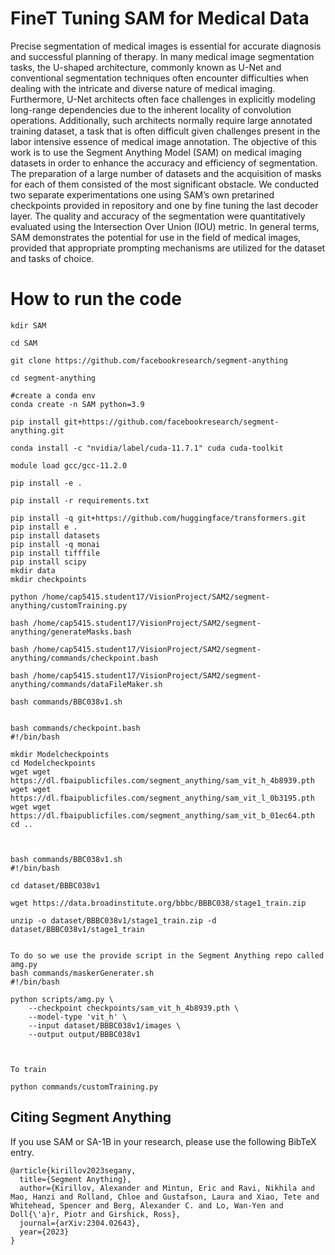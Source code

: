 # FineT Tuning SAM for Medical Data
Precise segmentation of medical images is essential for accurate diagnosis and successful
planning of therapy. In many medical image segmentation tasks, the U-shaped architecture,
commonly known as U-Net and conventional segmentation techniques often encounter
difficulties when dealing with the intricate and diverse nature of medical imaging. Furthermore,
U-Net architects often face challenges in explicitly modeling long-range dependencies due to the
inherent locality of convolution operations. Additionally, such architects normally require large
annotated training dataset, a task that is often difficult given challenges present in the labor
intensive essence of medical image annotation.
The objective of this work is to use the Segment Anything Model (SAM) on medical imaging
datasets in order to enhance the accuracy and efficiency of segmentation. The preparation of a
large number of datasets and the acquisition of masks for each of them consisted of the most
significant obstacle. We conducted two separate experimentations one using SAM’s own pretarined checkpoints provided in repository and one by fine tuning the last decoder layer.
The quality and accuracy of the segmentation were quantitatively evaluated using the
Intersection Over Union (IOU) metric. In general terms, SAM demonstrates the potential for use
in the field of medical images, provided that appropriate prompting mechanisms are utilized for
the dataset and tasks of choice.

# How to run the code


```
kdir SAM

cd SAM

git clone https://github.com/facebookresearch/segment-anything

cd segment-anything

#create a conda env
conda create -n SAM python=3.9

pip install git+https://github.com/facebookresearch/segment-anything.git

conda install -c "nvidia/label/cuda-11.7.1" cuda cuda-toolkit

module load gcc/gcc-11.2.0

pip install -e .

pip install -r requirements.txt

pip install -q git+https://github.com/huggingface/transformers.git
pip install e .
pip install datasets
pip install -q monai
pip install tifffile
pip install scipy
mkdir data
mkdir checkpoints

python /home/cap5415.student17/VisionProject/SAM2/segment-anything/customTraining.py

bash /home/cap5415.student17/VisionProject/SAM2/segment-anything/generateMasks.bash

bash /home/cap5415.student17/VisionProject/SAM2/segment-anything/commands/checkpoint.bash

bash /home/cap5415.student17/VisionProject/SAM2/segment-anything/commands/dataFileMaker.sh

bash commands/BBC038v1.sh


bash commands/checkpoint.bash
#!/bin/bash

mkdir Modelcheckpoints
cd Modelcheckpoints
wget wget https://dl.fbaipublicfiles.com/segment_anything/sam_vit_h_4b8939.pth
wget wget https://dl.fbaipublicfiles.com/segment_anything/sam_vit_l_0b3195.pth
wget wget https://dl.fbaipublicfiles.com/segment_anything/sam_vit_b_01ec64.pth
cd ..



bash commands/BBC038v1.sh
#!/bin/bash

cd dataset/BBBC038v1

wget https://data.broadinstitute.org/bbbc/BBBC038/stage1_train.zip

unzip -o dataset/BBBC038v1/stage1_train.zip -d dataset/BBBC038v1/stage1_train


To do so we use the provide script in the Segment Anything repo called amg.py
bash commands/maskerGenerater.sh
#!/bin/bash

python scripts/amg.py \
    --checkpoint checkpoints/sam_vit_h_4b8939.pth \
    --model-type 'vit_h' \
    --input dataset/BBBC038v1/images \
    --output output/BBBC038v1



To train

python commands/customTraining.py

```

## Citing Segment Anything

If you use SAM or SA-1B in your research, please use the following BibTeX entry.

```
@article{kirillov2023segany,
  title={Segment Anything},
  author={Kirillov, Alexander and Mintun, Eric and Ravi, Nikhila and Mao, Hanzi and Rolland, Chloe and Gustafson, Laura and Xiao, Tete and Whitehead, Spencer and Berg, Alexander C. and Lo, Wan-Yen and Doll{\'a}r, Piotr and Girshick, Ross},
  journal={arXiv:2304.02643},
  year={2023}
}
```

